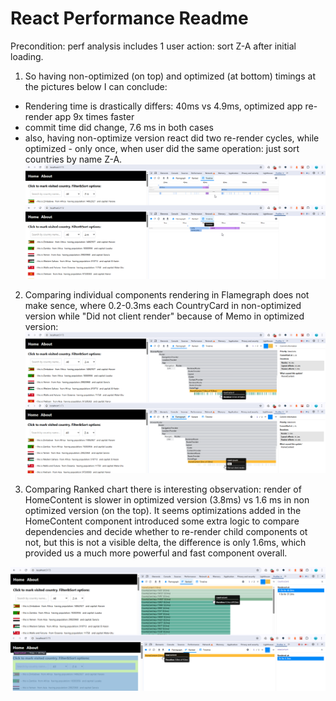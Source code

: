 # React Performance Readme

Precondition: perf analysis includes 1 user action: sort Z-A after initial loading.

1. So having non-optimized (on top) and optimized (at bottom) timings at the pictures below I can conclude:

- Rendering time is drastically differs: 40ms vs 4.9ms, optimized app re-render app 9x times faster
- commit time did change, 7.6 ms in both cases
- also, having non-optimize version react did two re-render cycles, while optimized - only once, when user did the same operation: just sort countries by name Z-A.
  ![Abc](readme/1.png)

2. Comparing individual components rendering in Flamegraph does not make sence, where 0.2-0.3ms each CountryCard in non-optimized version while "Did not client render" because of Memo in optimized version:
   ![Abc](readme/2.png)

3. Comparing Ranked chart there is interesting observation: render of HomeContent is slower in optimized version (3.8ms) vs 1.6 ms in non optimized version (on the top). It seems optimizations added in the HomeContent component introduced some extra logic to compare dependencies and decide whether to re-render child components ot not, but this is not a visible delta, the difference is only 1.6ms, which provided us a much more powerful and fast component overall.

![Abc](readme/3.png)
